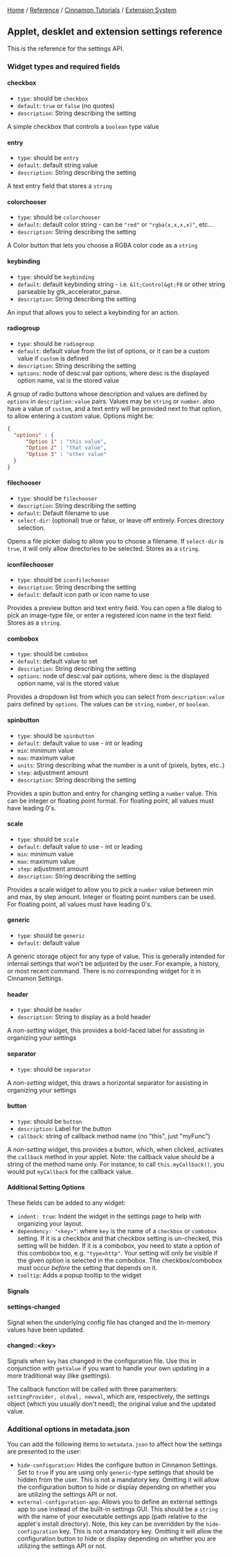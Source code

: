 [Home](/) / 
[Reference](/reference/git/) / 
[Cinnamon Tutorials](/reference/git/cinnamon-tutorials) /
[Extension System](/reference/git/cinnamon-tutorials/extension-system.html)

## Applet, desklet and extension settings reference

This is the reference for the settings API.

### Widget types and required fields

#### checkbox

- `type`: should be `checkbox`
- `default`: `true` or `false` (no quotes)
- `description`: String describing the setting

A simple checkbox that controls a `boolean` type value

#### entry

- `type`: should be `entry`
- `default`: default string value
- `description`: String describing the setting

A text entry field that stores a `string`

#### colorchooser

- `type`: should be `colorchooser`
- `default`: default color string - can be `"red"` or `"rgba(x,x,x,x)"`, etc...
- `description`: String describing the setting

A Color button that lets you choose a RGBA color code as a `string`

#### keybinding

- `type`: should be `keybinding`
- `default`: default keybinding string - i.e. `&lt;Control&gt;F8` or other string parseable by gtk_accelerator_parse.
- `description`: String describing the setting

An input that allows you to select a keybinding for an action.

#### radiogroup

- `type`: should be `radiogroup`
- `default`: default value from the list of options, or it can be a custom value if `custom` is defined
- `description`: String describing the setting
- `options`: node of desc:val pair options, where desc is the displayed option name, val is the stored value

A group of radio buttons whose description and values are defined by `options` in
`description:value` pairs. Values may be `string` or
`number`. also have a value of `custom`, and a text
entry will be provided next to that option, to allow entering a custom value.
Options might be:

```json
{
  "options" : {
      "Option 1" : "this value",
      "Option 2" : "that value",
      "Option 3" : "other value"
  }
}
```

#### filechooser

- `type`: should be `filechooser`
- `description`: String describing the setting
- `default`: Default filename to use
- `select-dir`: (optional) true or false, or leave off entirely. Forces directory selection.

Opens a file picker dialog to allow you to choose a filename. If `select-dir` is
`true`, it will only allow directories to be selected. Stores as a `string`.

#### iconfilechooser

- `type`: should be `iconfilechooser`
- `description`: String describing the setting
- `default`: default icon path or icon name to use

Provides a preview button and text entry field. You can open a file dialog to pick an image-type file, or
enter a registered icon name in the text field. Stores as a `string`.

#### combobox

- `type`: should be `combobox`
- `default`: default value to set
- `description`: String describing the setting
- `options`: node of desc:val pair options, where desc is the displayed option name, val is the stored value

Provides a dropdown list from which you can select from `description:value` pairs defined by 
`options`. The values can be `string`, 
`number`, or `boolean`.

#### spinbutton

- `type`: should be `spinbutton`
- `default`: default value to use - int or leading
- `min`: minimum value
- `max`: maximum value
- `units`: String describing what the number is a unit of (pixels, bytes, etc..)
- `step`: adjustment amount
- `description`: String describing the setting

Provides a spin button and entry for changing setting a `number` value. This can
be integer or floating point format. For floating point, all values must have leading 0's.

#### scale

- `type`: should be `scale`
- `default`: default value to use - int or leading
- `min`: minimum value
- `max`: maximum value
- `step`: adjustment amount
- `description`: String describing the setting

Provides a scale widget to allow you to pick a `number` value between min and
max, by step amount. Integer or floating point numbers can be used. For floating point, all values must
have leading 0's.

#### generic

- `type`: should be `generic`
- `default`: default value

A generic storage object for any type of value. This is generally intended for internal settings that
won't be adjusted by the user. For example, a history, or most recent command. There is no corresponding
widget for it in Cinnamon Settings.

#### header

- `type`: should be `header`
- `description`: String to display as a bold header

A <em>non-setting</em> widget, this provides a bold-faced label for assisting in organizing your settings

#### separator

- `type`: should be `separator`

A <em>non-setting</em> widget, this draws a horizontal separator for assisting in organizing your settings

#### button

- `type`: should be `button`
- `description`: Label for the button
- `callback`: string of callback method name (no "this", just "myFunc")

A <em>non-setting</em> widget, this provides a button, which, when clicked,
activates the `callback` method in your applet. Note: the callback value should
be a string of the method name only. For instance, to call `this.myCallback()`,
you would put `myCallback` for the callback value.

#### Additional Setting Options

These fields can be added to any widget:

- `indent: true`: Indent the widget in the settings page to help with organizing your layout.
- `dependency: "<key>"`: where `key` is the name of a `checkbox` or `combobox` setting.
  If it is a checkbox and that checkbox setting is un-checked, this setting will be hidden.
  If it is a combobox, you need to state a option of this combobox too, e.g. `"type=http"`. Your setting will only be visible if the given option is selected in the combobox.
  The checkbox/combobox must occur <em>before</em> the setting that depends on it.
- `tooltip`: Adds a popup tooltip to the widget

#### Signals

#### settings-changed

Signal when the underlying config file has changed and the in-memory values have been updated.

#### changed::&lt;key&gt;

Signals when `key` has changed in the configuration file. Use this in conjunction
with `getValue` if you want to handle your own updating in a more traditional
way (like gsettings).

The callback function will be called with three paramenters: `settingProvider, oldval, newval`, which are, respectively, 
the settings object (which you usually don't need), the original value and the updated value.

### Additional options in metadata.json

You can add the following items to `metadata.json` to affect how the settings are
presented to the user:

-   `hide-configuration`: Hides the configure button in Cinnamon Settings. Set
    to `true` if you are using only `generic`-type
    settings that should be hidden from the user. This is not a mandatory key. Omitting it will allow
    the configuration button to hide or display depending on whether you are utilizing the settings API
    or not.
-   `external-configuration-app`: Allows you to define an external settings app
    to use instead of the built-in settings GUI. This should be a `string` with
    the name of your executable settings app (path relative to the applet's install directory). Note,
    this key can be overridden by the `hide-configuration` key. This is not a
    mandatory key. Omitting it will allow the configuration button to hide or display depending on
    whether you are utilizing the settings API or not.
